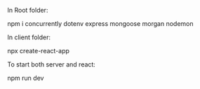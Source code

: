 In Root folder:

npm i concurrently dotenv express mongoose morgan nodemon

In client folder:

npx create-react-app

To start both server and react:

npm run dev
